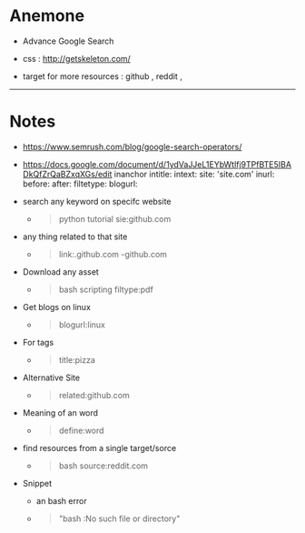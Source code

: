 # Anemone

- Advance Google Search
- css : http://getskeleton.com/

- target for more resources : github , reddit , 

---

# Notes
- https://www.semrush.com/blog/google-search-operators/
- https://docs.google.com/document/d/1ydVaJJeL1EYbWtlfj9TPfBTE5IBADkQfZrQaBZxqXGs/edit
inanchor
intitle:
intext:
site: 'site.com'
inurl:
before:
after:
filtetype:
blogurl:

- search any keyword on specifc website
	+ > python tutorial sie:github.com
- any thing related to that site
	+ > link:.github.com -github.com
- Download any asset
	+ > bash scripting filtype:pdf
- Get blogs on linux
	+ > blogurl:linux
- For tags
	+ > title:pizza
- Alternative Site
	+ > related:github.com
- Meaning of an word
	+ > define:word
- find resources from a single target/sorce
	+ > bash source:reddit.com
- Snippet
	+ an bash error 
	+ > "bash :No such file or directory" 

